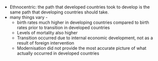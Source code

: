 - Ethnocentric: the path that developed countries took to develop is the same path that developing countries should take.
- many things vary - 
	- birth rates much higher in developing countries compared to birth rates prior to transition in developed countries
	- Levels of mortality also higher
	- Transition occurred due to internal economic development, not as a result of foreign intervention
	- Modernisation did not provide the most accurate picture of what actually occurred in developed countries